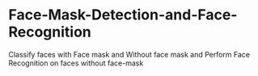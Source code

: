 # Face-Mask-Detection-and-Face-Recognition
Classify faces with Face mask and Without face mask and Perform Face Recognition on faces without face-mask 
